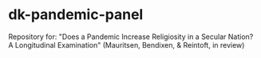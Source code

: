 # dk-pandemic-panel
Repository for: "Does a Pandemic Increase Religiosity in a Secular Nation? A Longitudinal Examination" (Mauritsen, Bendixen, &amp; Reintoft, in review)

